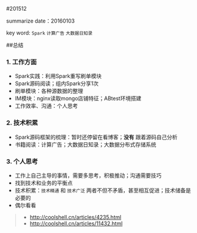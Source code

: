 #201512

summarize date：20160103

key word: `Spark` `计算广告` `大数据日知录`


##总结

### 1. 工作方面
* Spark实践：利用Spark重写刷单模块
* Spark源码阅读；组内Spark分享1次
* 刷单模块：各种源数据的整理
* IM模块：nginx读取mongo店铺特征；ABtest环境搭建
* 工作效率、沟通：个人思考


### 2. 技术积累
* Spark源码框架的梳理：暂时还停留在看博客；**没有** 跟着源码自己分析
* 书籍阅读：计算广告；大数据日知录；大数据分布式存储系统


### 3. 个人思考
* 工作上自己主导的事情，需要多思考，积极推动；沟通需要技巧
* 找到技术和业务的平衡点
* 技术积累：`技术精通` 和 `技术广泛` 两者不但不矛盾，甚至相互促进；技术储备是必要的
* 偶尔看看
 
 >* http://coolshell.cn/articles/4235.html
 >* http://coolshell.cn/articles/11432.html